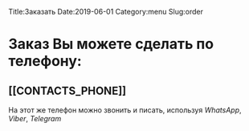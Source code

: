 Title:Заказать
Date:2019-06-01
Category:menu
Slug:order

# Заказ Вы можете сделать по телефону:
## [[CONTACTS_PHONE]] ##
На этот же телефон можно звонить и писать, используя *WhatsApp*, *Viber*, *Telegram*

